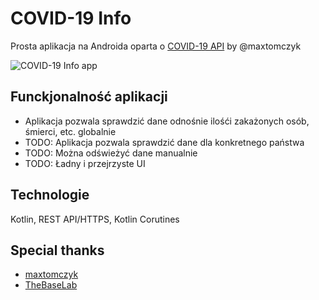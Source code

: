 # COVID-19 Info
Prosta aplikacja na Androida oparta o [COVID-19 API](https://github.com/maxtomczyk/covid19-api) by @maxtomczyk

![COVID-19 Info app](https://imgur.com/a/SNilPjO)

## Funckjonalność aplikacji
* Aplikacja pozwala sprawdzić dane odnośnie ilośći zakażonych osób, śmierci, etc. globalnie
* TODO: Aplikacja pozwala sprawdzić dane dla konkretnego państwa
* TODO: Można odświeżyć dane manualnie
* TODO: Ładny i przejrzyste UI

## Technologie
Kotlin, REST API/HTTPS, Kotlin Corutines

## Special thanks
* [maxtomczyk](https://github.com/maxtomczyk)
* [TheBaseLab](https://coronavirus.thebaselab.com)
